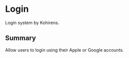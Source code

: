 # Login

Login system by Kohirens.

## Summary

Allow users to login using their Apple or Google accounts.